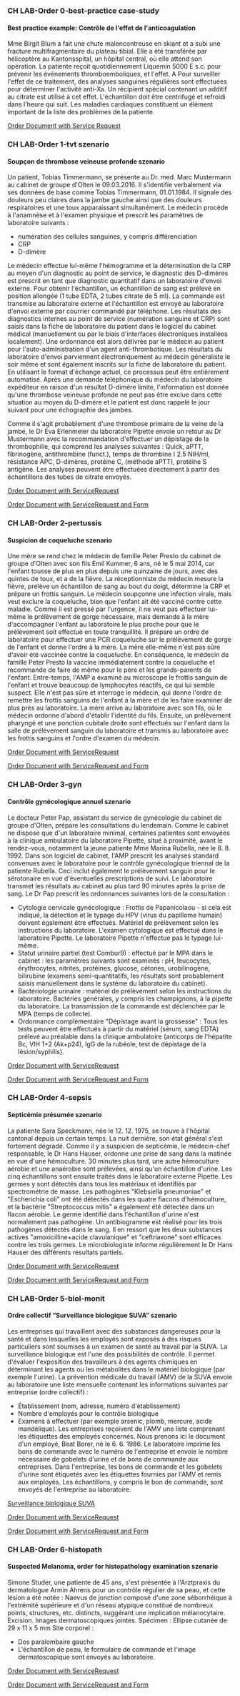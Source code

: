 <!-- markdownlint-disable MD001 MD033 MD041 -->
<!--
╭──────────────── case-studies-french  ─────────────────────╮
│  UC-english is original, german and french are dependent  │
╰───────────────────────────────────────────────────────────╯
-->
### CH LAB-Order 0-best-practice case-study

<!-- some explanations for the case studies -->

#### Best practice example: Contrôle de l'effet de l'anticoagulation

Mme Birgit Blum a fait une chute malencontreuse en skiant et a subi une fracture multifragmentaire du plateau tibial. Elle a été transférée par hélicoptère au Kantonsspital, un hôpital central, où elle attend son opération. La patiente reçoit quotidiennement Liquemin 5000 E s.c. pour prévenir les événements thromboemboliques, et l'effet. A Pour surveiller l'effet de ce traitement, des analyses sanguines régulières sont effectuées pour déterminer l'activité anti-Xa. Un récipient spécial contenant un additif au citrate est utilisé à cet effet. L'échantillon doit être centrifugé et refroidi dans l'heure qui suit. Les maladies cardiaques constituent un élément important de la liste des problèmes de la patiente.

[Order Document with Service Request](Bundle-0-best-practice-document-with-sr.html)

### CH LAB-Order 1-tvt szenario

#### Soupçon de thrombose veineuse profonde szenario

Un patient, Tobias Timmermann, se présente au Dr. med. Marc Mustermann au cabinet de groupe d'Olten le 09.03.2016. Il s'identifie verbalement via ses données de base comme Tobias Timmermann, 01.01.1984. Il signale des douleurs peu claires dans la jambe gauche ainsi que des douleurs respiratoires et une toux apparaissant simultanément. Le médecin procède à l'anamnèse et à l'examen physique et prescrit les paramètres de laboratoire suivants :

* numération des cellules sanguines, y compris différenciation
* CRP
* D-dimère

Le médecin effectue lui-même l'hémogramme et la détermination de la CRP au moyen d'un diagnostic au point de service, le diagnostic des D-dimères est prescrit en tant que diagnostic quantitatif dans un laboratoire d'envoi externe. Pour obtenir l'échantillon, un échantillon de sang est prélevé en position allongée (1 tube EDTA, 2 tubes citrate de 5 ml). La commande est transmise au laboratoire externe et l'échantillon est envoyé au laboratoire d'envoi externe par courrier commandé par téléphone. Les résultats des diagnostics internes au point de service (numération sanguine et CRP) sont saisis dans la fiche de laboratoire du patient dans le logiciel du cabinet médical (manuellement ou par le biais d'interfaces électroniques installées localement). Une ordonnance est alors délivrée par le médecin au patient pour l'auto-administration d'un agent anti-thrombotique. Les résultats du laboratoire d'envoi parviennent électroniquement au médecin généraliste le soir même et sont également inscrits sur la fiche de laboratoire du patient. En utilisant le format d'échange actuel, ce processus peut être entièrement automatisé. Après une demande téléphonique du médecin du laboratoire expéditeur en raison d'un résultat D-dimère limite, l'information est donnée qu'une thrombose veineuse profonde ne peut pas être exclue dans cette situation au moyen du D-dimère et le patient est donc rappelé le jour suivant pour une échographie des jambes.

Comme il s'agit probablement d'une thrombose primaire de la veine de la jambe, le Dr Eva Erlenmeier du laboratoire Pipette envoie un retour au Dr Mustermann avec la recommandation d'effectuer un dépistage de la thrombophilie, qui comprend les analyses suivantes : Quick, aPTT, fibrinogène, antithrombine (funct.), temps de thrombine I 2.5 NIH/ml, résistance APC, D-dimères, protéine C, (méthode aPTT), protéine S antigène. Les analyses peuvent être effectuées directement à partir des échantillons des tubes de citrate envoyés.

[Order Document with ServiceRequest](Bundle-1-tvt-document-with-sr.html)

[Order Document with ServiceRequest and Form](Bundle-1-tvt-document-with-sr-and-form.html)

### CH LAB-Order 2-pertussis

#### Suspicion de coqueluche szenario

Une mère se rend chez le médecin de famille Peter Presto du cabinet de groupe d'Olten avec son fils Emil Kummer, 6 ans, né le 5 mai 2014, car l'enfant tousse de plus en plus depuis une quinzaine de jours, avec des quintes de toux, et a de la fièvre. La réceptionniste du médecin mesure la fièvre, prélève un échantillon de sang au bout du doigt, détermine la CRP et prépare un frottis sanguin. Le médecin soupçonne une infection virale, mais veut exclure la coqueluche, bien que l'enfant ait été vacciné contre cette maladie. Comme il est pressé par l'urgence, il ne veut pas effectuer lui-même le prélèvement de gorge nécessaire, mais demande à la mère d'accompagner l'enfant au laboratoire le plus proche pour que le prélèvement soit effectué en toute tranquillité. Il prépare un ordre de laboratoire pour effectuer une PCR coqueluche sur le prélèvement de gorge de l'enfant et donne l'ordre à la mère. La mère elle-même n'est pas sûre d'avoir été vaccinée contre la coqueluche.
En conséquence, le médecin de famille Peter Presto la vaccine immédiatement contre la coqueluche et recommande de faire de même pour le père et les grands-parents de l'enfant. Entre-temps, l'AMP a examiné au microscope le frottis sanguin de l'enfant et trouve beaucoup de lymphocytes réactifs, ce qui lui semble suspect. Elle n'est pas sûre et interroge le médecin, qui donne l'ordre de remettre les frottis sanguins de l'enfant à la mère et de les faire examiner de plus près au laboratoire. La mère arrive au laboratoire avec son fils, où le médecin ordonne d'abord d'établir l'identité du fils. Ensuite, un prélèvement pharyngé et une ponction cubitale droite sont effectués sur l'enfant dans la salle de prélèvement sanguin du laboratoire et transmis au laboratoire avec les frottis sanguins et l'ordre d'examen du médecin.

[Order Document with ServiceRequest](Bundle-2-pertussis-document-with-sr.html)

[Order Document with ServiceRequest and Form](Bundle-2-pertussis-document-with-sr-and-form.html)

### CH LAB-Order 3-gyn

#### Contrôle gynécologique annuel szenario

Le docteur Peter Pap, assistant du service de gynécologie du cabinet de groupe d'Olten, prépare les consultations du lendemain. Comme le cabinet ne dispose que d'un laboratoire minimal, certaines patientes sont envoyées à la clinique ambulatoire du laboratoire Pipette, situé à proximité, avant le rendez-vous, notamment la jeune patiente Mme Marina Rubella, née le 8. 8. 1992. Dans son logiciel de cabinet, l'AMP prescrit les analyses standard convenues avec le laboratoire pour le contrôle gynécologique triennal de la patiente Rubella. Ceci inclut également le prélèvement sanguin pour le sérotonaire en vue d'éventuelles prescriptions de suivi. Le laboratoire transmet les résultats au cabinet au plus tard 90 minutes après la prise de sang. Le Dr Pap prescrit les ordonnances suivantes lors de la consultation :

* Cytologie cervicale gynécologique : Frottis de Papanicolaou - si cela est indiqué, la détection et le typage du HPV (virus du papillome humain) doivent également être effectués. Matériel de prélèvement selon les instructions du laboratoire. L'examen cytologique est effectué dans le laboratoire Pipette. Le laboratoire Pipette n'effectue pas le typage lui-même.
* Statut urinaire partiel (test Combur9) : effectué par le MPA dans le cabinet : les paramètres suivants sont examinés : pH, leucocytes, érythrocytes, nitrites, protéines, glucose, cétones, urobilinogène, bilirubine (examens semi-quantitatifs, les résultats sont probablement saisis manuellement dans le système du laboratoire du cabinet).
* Bactériologie urinaire : matériel de prélèvement selon les instructions du laboratoire. Bactéries générales, y compris les champignons, à la pipette du laboratoire. La transmission de la commande est déclenchée par le MPA (temps de collecte).
* Ordonnance complémentaire "Dépistage avant la grossesse" : Tous les tests peuvent être effectués à partir du matériel (sérum, sang EDTA) prélevé au préalable dans la clinique ambulatoire (anticorps de l'hépatite Bc, VIH 1+2 (Ak+p24), IgG de la rubéole, test de dépistage de la lésion/syphilis).

[Order Document with ServiceRequest](Bundle-3-gyn-document.html)

[Order Document with ServiceRequest and Form](Bundle-3-gyn-document-with-sr-and-form.html)

### CH LAB-Order 4-sepsis

#### Septicémie présumée szenario

La patiente Sara Speckmann, née le 12. 12. 1975, se trouve à l'hôpital cantonal depuis un certain temps. La nuit dernière, son état général s'est fortement dégradé. Comme il y a suspicion de septicémie, le médecin-chef responsable, le Dr Hans Hauser, ordonne une prise de sang dans la matinée en vue d'une hémoculture. 30 minutes plus tard, une autre hémoculture aérobie et une anaérobie sont prélevées, ainsi qu'un échantillon d'urine. Les cinq échantillons sont ensuite traités dans le laboratoire externe Pipette. Les germes y sont détectés dans tous les matériaux et identifiés par spectrométrie de masse. Les pathogènes "Klebsiella pneumoniae" et "Escherichia coli" ont été détectés dans les quatre flacons d'hémoculture, et la bactérie "Streptococcus mitis" a également été détectée dans un flacon aérobie. Le germe identifié dans l'échantillon d'urine n'est normalement pas pathogène. Un antibiogramme est réalisé pour les trois pathogènes détectés dans le sang. Il en ressort que les deux substances actives "amoxicilline+acide clavulanique" et "ceftriaxone" sont efficaces contre les trois germes. Le microbiologiste informe régulièrement le Dr Hans Hauser des différents résultats partiels.

[Order Document with ServiceRequest](Bundle-4-sepsis-document-with-sr.html)

[Order Document with ServiceRequest and Form](Bundle-4-sepsis-document-with-sr-and-form.html)

### CH LAB-Order 5-biol-monit

#### Ordre collectif “Surveillance biologique SUVA” szenario

Les entreprises qui travaillent avec des substances dangereuses pour la santé et dans lesquelles les employés sont exposés à des risques particuliers sont soumises à un examen de santé au travail par la SUVA. La surveillance biologique est l'une des possibilités de contrôle. Il permet d'évaluer l'exposition des travailleurs à des agents chimiques en déterminant les agents ou les métabolites dans le matériel biologique (par exemple l'urine). La prévention médicale du travail (AMV) de la SUVA envoie au laboratoire une liste mensuelle contenant les informations suivantes par entreprise (ordre collectif) :

* Établissement (nom, adresse, numéro d'établissement)
* Nombre d'employés pour le contrôle biologique
* Examens à effectuer (par exemple arsenic, plomb, mercure, acide mandélique). Les entreprises reçoivent de l'AMV une liste comprenant les étiquettes des employés concernés. Nous prenons ici le document d'un employé, Beat Borer, né le 6. 6. 1986. Le laboratoire imprime les bons de commande avec le numéro de l'entreprise et envoie le nombre nécessaire de gobelets d'urine et de bons de commande aux entreprises. Dans l'entreprise, les bons de commande et les gobelets d'urine sont étiquetés avec les étiquettes fournies par l'AMV et remis aux employés. Les échantillons, y compris le bon de commande, sont envoyés de l'entreprise au laboratoire.

[Surveillance biologique SUVA](https://www.suva.ch/de-CH/material/Factsheets/biologisches-monitoring-und-biologische-arbeitsstofftoleranzwerte)

[Order Document with ServiceRequest](Bundle-5-biol-monit-document-with-sr.html)

[Order Document with ServiceRequest and Form](Bundle-5-biol-monit-document-with-sr-and-form.html)

### CH LAB-Order 6-histopath

#### Suspected Melanoma, order for histopathology examination szenario

Simone Studer, une patiente de 45 ans, s'est présentée à l'Arztpraxis du dermatologue Armin Ahrens pour un contrôle régulier de sa peau, et cette lésion a été notée : Naevus de jonction composé d'une zone séborrhéique à l'extrémité supérieure et d'un réseau atypique constitué de nombreux points, structures, etc. distincts, suggérant une implication mélanocytaire. Excision. Images dermatoscopiques jointes. Spécimen : Ellipse cutanée de 29 x 11 x 5 mm Site corporel :

* Dos paralombaire gauche
* L'échantillon de peau, le formulaire de commande et l'image dermatoscopique sont envoyés au laboratoire.

[Order Document with ServiceRequest](Bundle-6-histopath-document-with-sr.html)

[Order Document with ServiceRequest and Form](Bundle-6-histopath-document-with-sr-and-form.html)
